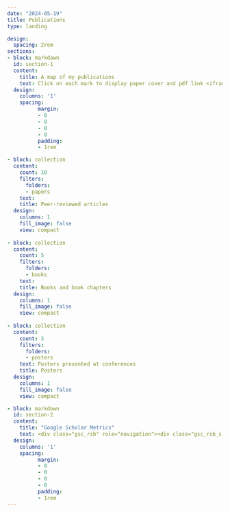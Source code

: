 ```yaml
---
date: "2024-05-19"
title: Publications
type: landing

design:
  spacing: 2rem
sections:
- block: markdown
  id: section-1
  content:
    title: A map of my publications
    text: Click on each mark to display paper cover and pdf link <iframe width="850" height="600" name="iframe" allowfullscreen=true  src="https://ramirocrego.github.io/PapersMap//" style="solid black"></iframe>
  design:
    columns: '1'
    spacing:
          margin:
          - 0
          - 0
          - 0
          - 0
          padding:
          - 1rem

- block: collection
  content:
    count: 10
    filters:
      folders:
      - papers
    text: 
    title: Peer-reviewed articles
  design:
    columns: 1
    fill_image: false
    view: compact
    
- block: collection
  content:
    count: 5
    filters:
      folders:
      - books
    text: 
    title: Books and book chapters
  design:
    columns: 1
    fill_image: false
    view: compact
    
- block: collection
  content:
    count: 3
    filters:
      folders:
      - posters
    text: Posters presented at conferences
    title: Posters
  design:
    columns: 1
    fill_image: false
    view: compact

- block: markdown
  id: section-2
  content:
    title: "Google Scholar Metrics"
    text: <div class="gsc_rsb" role="navigation"><div class="gsc_rsb_s gsc_prf_pnl" id="gsc_rsb_cit" role="tabpanel" aria-labelledby="gsc_prf_t-cit"><h3 class="gsc_rsb_header"><span class="gsc_rsb_title"></span><button type="button" id="gsc_hist_opn" class=" gs_btn_flat gs_btn_flact gs_btn_lrge gs_btn_half gs_btn_lsu gsc_rsb_action"><span class="gs_wr"><span class="gs_lbl"></span></span></button></h3><table id="gsc_rsb_st"><thead><tr><th class="gsc_rsb_sth"></th><th class="gsc_rsb_sth">All</th><th class="gsc_rsb_sth">Since 2019</th></tr></thead><tbody><tr><td class="gsc_rsb_sc1"><a href="javascript:void(0)" class="gsc_rsb_f gs_ibl" title="This is the number of citations to all publications. The second column has the &quot;recent&quot; version of this metric which is the number of new citations in the last 5 years to all publications.">Citations</a></td><td class="gsc_rsb_std">658</td><td class="gsc_rsb_std">552</td></tr><tr><td class="gsc_rsb_sc1"><a href="javascript:void(0)" class="gsc_rsb_f gs_ibl" title="h-index is the largest number h such that h publications have at least h citations. The second column has the &quot;recent&quot; version of this metric which is the largest number h such that h publications have at least h new citations in the last 5 years.">h-index</a></td><td class="gsc_rsb_std">17</td><td class="gsc_rsb_std">15</td></tr><tr><td class="gsc_rsb_sc1"><a href="javascript:void(0)" class="gsc_rsb_f gs_ibl" title="i10-index is the number of publications with at least 10 citations. The second column has the &quot;recent&quot; version of this metric which is the number of publications that have received at least 10 new citations in the last 5 years.">i10-index</a></td><td class="gsc_rsb_std">23</td><td class="gsc_rsb_std">21</td></tr></tbody></table><style>.gsc_g_t{position:absolute;bottom:0;color:#777;font-size:11px;}.gsc_g_a{position:absolute;bottom:13px;width:15px;background:#777;}.gsc_g_a:hover,.gsc_g_a:focus,.gsc_g_a:active{text-decoration:none;cursor:default;}.gsc_g_al{position:absolute;bottom:15px;left:7px;color:#222;background:white;font-size:11px;padding:1px;border:1px solid #777;border-radius:1px;visibility:hidden;opacity:0;transition:opacity .218s,visibility 0s .218s;}.gsc_g_a:hover .gsc_g_al,.gsc_g_a:focus .gsc_g_al,.gsc_g_a:active .gsc_g_al{visibility:visible;opacity:1;transition:all 0s;}#gsc_md_hist{max-width:418px;}.gsc_md_hist_w{position:relative;overflow:hidden;margin-right:43px;}.gs_md_bdy .gsc_md_hist_w,.gs_el_ph .gsc_md_hist_w,.gs_el_ta .gsc_md_hist_w{overflow-x:auto;padding-bottom:16px;}.gsc_md_hist_b{position:relative;height:174px;width:100%;}.gsc_md_hist_b .gsc_g_a{bottom:auto;}.gsc_md_hist_b .gsc_g_t{bottom:auto;top:161px;}.gsc_md_hist_b:after{position:absolute;right:376px;content:"\00A0";}.gsc_g_hist_x{position:relative;margin-right:45px;}.gsc_g_hist_xl{position:absolute;right:8px;width:35px;}.gs_el_ta .gsc_g_hist_xl,.gs_el_ph .gsc_g_hist_xl{right:16px;}.gsc_g_hist_wrp{padding-top:32px;position:relative;}.gs_el_ta .gsc_g_hist_wrp,.gs_el_ph .gsc_g_hist_wrp{padding-right:8px;}.gs_md_bdy .gsc_g_hist_wrp{border-top:0;}.gs_el_tc .gs_md_bdy .gsc_g_hist_wrp:after,.gs_el_tc.gs_el_ph .gsc_g_hist_wrp:after,.gs_el_tc.gs_el_ta .gsc_g_hist_wrp:after{display:block;content:"";position:absolute;z-index:100;top:0;left:0;width:20px;height:100%;background-image:linear-gradient(to left,rgba(255,255,255,0),rgba(255,255,255,1) 80%);}.gsc_g_x,.gsc_g_xt{position:absolute;left:0;border-bottom:1px solid #eee;width:100%;text-align:right;}.gsc_g_x{border-bottom:1px solid #eee;}.gsc_g_xtl{position:absolute;color:#777;}.gsc_g_gtr{position:absolute;}.gsc_g_a:last-child .gsc_g_al{right:0;left:auto;}</style><div class="gsc_g_hist_wrp" dir="rtl"><div class="gsc_g_hist_x"><div class="gsc_g_x" style="top:160px;"></div><div class="gsc_g_xt" style="top:0px;"></div><div class="gsc_g_xt" style="top:80px;"></div><div class="gsc_g_xt" style="top:120px;"></div><div class="gsc_g_xt" style="top:40px;"></div></div><div class="gsc_g_hist_xl"><div class="gsc_g_xtl" style="top:153px;">0</div><div class="gsc_g_xtl" style="top:-7px;">160</div><div class="gsc_g_xtl" style="top:73px;">80</div><div class="gsc_g_xtl" style="top:113px;">40</div><div class="gsc_g_xtl" style="top:33px;">120</div></div><div class="gsc_md_hist_w"><div class="gsc_md_hist_b"><span class="gsc_g_t" style="right:323px">2014</span><span class="gsc_g_t" style="right:291px">2015</span><span class="gsc_g_t" style="right:259px">2016</span><span class="gsc_g_t" style="right:227px">2017</span><span class="gsc_g_t" style="right:195px">2018</span><span class="gsc_g_t" style="right:163px">2019</span><span class="gsc_g_t" style="right:131px">2020</span><span class="gsc_g_t" style="right:99px">2021</span><span class="gsc_g_t" style="right:67px">2022</span><span class="gsc_g_t" style="right:35px">2023</span><span class="gsc_g_t" style="right:3px">2024</span><a href="javascript:void(0)" class="gsc_g_a" style="right:328px;top:148px;height:12px;z-index:11"><span class="gsc_g_al">12</span></a><a href="javascript:void(0)" class="gsc_g_a" style="right:296px;top:145px;height:15px;z-index:10"><span class="gsc_g_al">15</span></a><a href="javascript:void(0)" class="gsc_g_a" style="right:264px;top:145px;height:15px;z-index:9"><span class="gsc_g_al">15</span></a><a href="javascript:void(0)" class="gsc_g_a" style="right:232px;top:147px;height:13px;z-index:8"><span class="gsc_g_al">13</span></a><a href="javascript:void(0)" class="gsc_g_a" style="right:200px;top:114px;height:46px;z-index:7"><span class="gsc_g_al">46</span></a><a href="javascript:void(0)" class="gsc_g_a" style="right:168px;top:132px;height:28px;z-index:6"><span class="gsc_g_al">28</span></a><a href="javascript:void(0)" class="gsc_g_a" style="right:136px;top:88px;height:72px;z-index:5"><span class="gsc_g_al">72</span></a><a href="javascript:void(0)" class="gsc_g_a" style="right:104px;top:86px;height:74px;z-index:4"><span class="gsc_g_al">74</span></a><a href="javascript:void(0)" class="gsc_g_a" style="right:72px;top:59px;height:101px;z-index:3"><span class="gsc_g_al">101</span></a><a href="javascript:void(0)" class="gsc_g_a" style="right:40px;top:16px;height:144px;z-index:2"><span class="gsc_g_al">144</span></a><a href="javascript:void(0)" class="gsc_g_a" style="right:8px;top:27px;height:133px;z-index:1"><span class="gsc_g_al">133</span></a></div></div></div></div><div class="gsc_rsb_s gsc_prf_pnl" id="gsc_rsb_mnd" role="tabpanel" aria-labelledby="gsc_prf_t-mnd"><div class="gsc_rsb_header gsc_rsb_m_header"><div class="gsc_rsb_m_title">Public access</div><a href="/citations?view_op=list_mandates&amp;hl=en&amp;user=IAV2HL0AAAAJ" id="gsc_lwp_mndt_lnk">View all</a></div><div class="gsc_rsb_hm gs_ota gs_oph"><button type="button" onclick="window.location='/citations?view_op\x3dlist_mandates\x26hl\x3den\x26user\x3dIAV2HL0AAAAJ'" class=" gs_btn_flat gs_btn_flact gs_btn_lrge gs_btn_half gs_btn_lsu"><span class="gs_wr"><span class="gs_lbl">View all</span></span></button></div><div class="gsc_rsb_m"><div class="gsc_rsb_m_a"><span>8 articles</span></div><div class="gsc_rsb_m_na"><div class="gs_gray">0 articles</div></div><div class="gsc_rsb_m_bar"><div class="gsc_rsb_m_bar_na" style="width:0%"></div></div><div class="gsc_rsb_m_a"><span>available</span></div><div class="gsc_rsb_m_na"><span class="gs_gray">not available</span></div><div class="gsc_rsb_m_desc">Based on funding mandates</div></div></div><div class="gsc_rsb_s gsc_prf_pnl" id="gsc_rsb_co" role="tabpanel" aria-labelledby="gsc_prf_t-ath"><h3 class="gsc_rsb_header"><span class="gsc_rsb_title">Co-authors</span><button type="button" id="gsc_coauth_opn" class=" gs_btn_flat gs_btn_flact gs_btn_lrge gs_btn_half gs_btn_lsu gsc_rsb_action"><span class="gs_wr"><span class="gs_lbl">Edit</span></span></button></h3><div class="gsc_rsb_hm gs_ota gs_oph"><button type="button" class=" gs_btn_flat gs_btn_flact gs_btn_lrge gs_btn_half gs_btn_lsu gsc_rsb_btne"><span class="gs_wr"><span class="gs_lbl">Edit</span></span></button></div><ul class="gsc_rsb_a"><li><div class="gsc_rsb_aa" tabindex="0"><style>#gsc_rsb-b3y2fQUAAAAJ-img{width:24px;height:32px;}.gs_el_ta #gsc_rsb-b3y2fQUAAAAJ-img,.gs_el_ph #gsc_rsb-b3y2fQUAAAAJ-img{width:42px;height:56px;}</style><span id="gsc_rsb-b3y2fQUAAAAJ" class="gs_rimg gs_pp_tn gs_pp_mo_sm gsc_rsb_a_pht"><img alt="Ricardo Rozzi" sizes="(max-width:981px) 42px,24px" src="https://scholar.googleusercontent.com/citations?view_op=small_photo&amp;user=b3y2fQUAAAAJ&amp;citpid=3" id="gsc_rsb-b3y2fQUAAAAJ-img" class="gs_pp_df" srcset="https://scholar.googleusercontent.com/citations?view_op=tiny_photo&amp;user=b3y2fQUAAAAJ&amp;citpid=3 24w,https://scholar.googleusercontent.com/citations?view_op=small_photo&amp;user=b3y2fQUAAAAJ&amp;citpid=3 42w,https://scholar.googleusercontent.com/citations?view_op=view_photo&amp;user=b3y2fQUAAAAJ&amp;citpid=3 96w"></span><span class="gsc_rsb_a_desc"><a tabindex="-1" href="/citations?user=b3y2fQUAAAAJ&amp;hl=en">Ricardo Rozzi</a><span class="gsc_rsb_a_ext">Professor, Dep. of Philosophy, University of North Texas (USA) &amp; Inst. of Ecology and Biodiversity</span><span class="gsc_rsb_a_ext gsc_rsb_a_ext2">Verified email at unt.edu</span><span class="gsc_rsb_tap"><span class="gs_btnPR"><span class="gs_ico"></span></span></span></span></div></li><li><div class="gsc_rsb_aa" tabindex="0"><style>#gsc_rsb-UqjRlPUAAAAJ-img{width:32px;height:32px;}.gs_el_ta #gsc_rsb-UqjRlPUAAAAJ-img,.gs_el_ph #gsc_rsb-UqjRlPUAAAAJ-img{width:56px;height:56px;}</style><span id="gsc_rsb-UqjRlPUAAAAJ" class="gs_rimg gs_pp_tn gs_pp_mo_sm gsc_rsb_a_pht"><img alt="Jaime E. Jiménez" sizes="(max-width:981px) 56px,32px" src="https://scholar.googleusercontent.com/citations?view_op=small_photo&amp;user=UqjRlPUAAAAJ&amp;citpid=2" id="gsc_rsb-UqjRlPUAAAAJ-img" class="gs_pp_df" srcset="https://scholar.googleusercontent.com/citations?view_op=tiny_photo&amp;user=UqjRlPUAAAAJ&amp;citpid=2 32w,https://scholar.googleusercontent.com/citations?view_op=small_photo&amp;user=UqjRlPUAAAAJ&amp;citpid=2 56w,https://scholar.googleusercontent.com/citations?view_op=view_photo&amp;user=UqjRlPUAAAAJ&amp;citpid=2 128w"></span><span class="gsc_rsb_a_desc"><a tabindex="-1" href="/citations?user=UqjRlPUAAAAJ&amp;hl=en">Jaime E. Jiménez</a><span class="gsc_rsb_a_ext">Professor of Wildlife Ecology, University of North Texas</span><span class="gsc_rsb_a_ext gsc_rsb_a_ext2">Verified email at unt.edu</span><span class="gsc_rsb_tap"><span class="gs_btnPR"><span class="gs_ico"></span></span></span></span></div></li><li><div class="gsc_rsb_aa" tabindex="0"><style>#gsc_rsb-Z99bkbkAAAAJ-img{width:32px;height:32px;}.gs_el_ta #gsc_rsb-Z99bkbkAAAAJ-img,.gs_el_ph #gsc_rsb-Z99bkbkAAAAJ-img{width:56px;height:56px;}</style><span id="gsc_rsb-Z99bkbkAAAAJ" class="gs_rimg gs_pp_tn gs_pp_mo_sm gsc_rsb_a_pht"><img alt="Rocio F Jara" sizes="(max-width:981px) 56px,32px" src="/citations/images/avatar_scholar_56.png" id="gsc_rsb-Z99bkbkAAAAJ-img" class="gs_pp_df" srcset="/citations/images/avatar_scholar_32.png 32w,/citations/images/avatar_scholar_56.png 56w,/citations/images/avatar_scholar_128.png 128w"></span><span class="gsc_rsb_a_desc"><a tabindex="-1" href="/citations?user=Z99bkbkAAAAJ&amp;hl=en">Rocio F Jara</a><span class="gsc_rsb_a_ext">PhD Student, University of North Texas</span><span class="gsc_rsb_a_ext gsc_rsb_a_ext2">Verified email at my.unt.edu</span><span class="gsc_rsb_tap"><span class="gs_btnPR"><span class="gs_ico"></span></span></span></span></div></li><li><div class="gsc_rsb_aa" tabindex="0"><style>#gsc_rsb-1DXN06AAAAAJ-img{width:24px;height:32px;}.gs_el_ta #gsc_rsb-1DXN06AAAAAJ-img,.gs_el_ph #gsc_rsb-1DXN06AAAAAJ-img{width:42px;height:56px;}</style><span id="gsc_rsb-1DXN06AAAAAJ" class="gs_rimg gs_pp_tn gs_pp_mo_sm gsc_rsb_a_pht"><img alt="Tamara Contador Mejías" sizes="(max-width:981px) 42px,24px" src="https://scholar.googleusercontent.com/citations?view_op=small_photo&amp;user=1DXN06AAAAAJ&amp;citpid=5" id="gsc_rsb-1DXN06AAAAAJ-img" class="gs_pp_df" srcset="https://scholar.googleusercontent.com/citations?view_op=tiny_photo&amp;user=1DXN06AAAAAJ&amp;citpid=5 24w,https://scholar.googleusercontent.com/citations?view_op=small_photo&amp;user=1DXN06AAAAAJ&amp;citpid=5 42w,https://scholar.googleusercontent.com/citations?view_op=view_photo&amp;user=1DXN06AAAAAJ&amp;citpid=5 96w"></span><span class="gsc_rsb_a_desc"><a tabindex="-1" href="/citations?user=1DXN06AAAAAJ&amp;hl=en">Tamara Contador Mejías</a><span class="gsc_rsb_a_ext">Universidad de Magallanes</span><span class="gsc_rsb_a_ext gsc_rsb_a_ext2">Verified email at umag.cl</span><span class="gsc_rsb_tap"><span class="gs_btnPR"><span class="gs_ico"></span></span></span></span></div></li><li><div class="gsc_rsb_aa" tabindex="0"><style>#gsc_rsb-3gykG_IAAAAJ-img{width:21px;height:32px;}.gs_el_ta #gsc_rsb-3gykG_IAAAAJ-img,.gs_el_ph #gsc_rsb-3gykG_IAAAAJ-img{width:37px;height:56px;}</style><span id="gsc_rsb-3gykG_IAAAAJ" class="gs_rimg gs_pp_tn gs_pp_mo_sm gsc_rsb_a_pht"><img alt="Emiliano Donadio" sizes="(max-width:981px) 37px,21px" src="https://scholar.googleusercontent.com/citations?view_op=small_photo&amp;user=3gykG_IAAAAJ&amp;citpid=2" id="gsc_rsb-3gykG_IAAAAJ-img" class="gs_pp_df" srcset="https://scholar.googleusercontent.com/citations?view_op=tiny_photo&amp;user=3gykG_IAAAAJ&amp;citpid=2 21w,https://scholar.googleusercontent.com/citations?view_op=small_photo&amp;user=3gykG_IAAAAJ&amp;citpid=2 37w,https://scholar.googleusercontent.com/citations?view_op=view_photo&amp;user=3gykG_IAAAAJ&amp;citpid=2 85w"></span><span class="gsc_rsb_a_desc"><a tabindex="-1" href="/citations?user=3gykG_IAAAAJ&amp;hl=en">Emiliano Donadio</a><span class="gsc_rsb_a_ext">Fundación Rewilding Argentina and CLT</span><span class="gsc_rsb_a_ext gsc_rsb_a_ext2">Verified email at rewildingargentina.org</span><span class="gsc_rsb_tap"><span class="gs_btnPR"><span class="gs_ico"></span></span></span></span></div></li><li><div class="gsc_rsb_aa" tabindex="0"><style>#gsc_rsb-I6kMrGAAAAAJ-img{width:32px;height:24px;}.gs_el_ta #gsc_rsb-I6kMrGAAAAAJ-img,.gs_el_ph #gsc_rsb-I6kMrGAAAAAJ-img{width:56px;height:42px;}</style><span id="gsc_rsb-I6kMrGAAAAAJ" class="gs_rimg gs_pp_tn gs_pp_mo_sm gsc_rsb_a_pht"><img alt="José Tomás Ibarra" sizes="(max-width:981px) 56px,32px" src="https://scholar.googleusercontent.com/citations?view_op=small_photo&amp;user=I6kMrGAAAAAJ&amp;citpid=3" id="gsc_rsb-I6kMrGAAAAAJ-img" class="gs_pp_df" srcset="https://scholar.googleusercontent.com/citations?view_op=tiny_photo&amp;user=I6kMrGAAAAAJ&amp;citpid=3 32w,https://scholar.googleusercontent.com/citations?view_op=small_photo&amp;user=I6kMrGAAAAAJ&amp;citpid=3 56w,https://scholar.googleusercontent.com/citations?view_op=view_photo&amp;user=I6kMrGAAAAAJ&amp;citpid=3 128w"></span><span class="gsc_rsb_a_desc"><a tabindex="-1" href="/citations?user=I6kMrGAAAAAJ&amp;hl=en">José Tomás Ibarra</a><span class="gsc_rsb_a_ext">Associate Professor, Pontificia Universidad Católica de Chile</span><span class="gsc_rsb_a_ext gsc_rsb_a_ext2">Verified email at uc.cl</span><span class="gsc_rsb_tap"><span class="gs_btnPR"><span class="gs_ico"></span></span></span></span></div></li><li><div class="gsc_rsb_aa" tabindex="0"><style>#gsc_rsb-2cRi1MgAAAAJ-img{width:32px;height:32px;}.gs_el_ta #gsc_rsb-2cRi1MgAAAAJ-img,.gs_el_ph #gsc_rsb-2cRi1MgAAAAJ-img{width:56px;height:56px;}</style><span id="gsc_rsb-2cRi1MgAAAAJ" class="gs_rimg gs_pp_tn gs_pp_mo_sm gsc_rsb_a_pht"><img alt="Gerardo E Soto" sizes="(max-width:981px) 56px,32px" src="https://scholar.googleusercontent.com/citations?view_op=small_photo&amp;user=2cRi1MgAAAAJ&amp;citpid=2" id="gsc_rsb-2cRi1MgAAAAJ-img" class="gs_pp_df" srcset="https://scholar.googleusercontent.com/citations?view_op=tiny_photo&amp;user=2cRi1MgAAAAJ&amp;citpid=2 32w,https://scholar.googleusercontent.com/citations?view_op=small_photo&amp;user=2cRi1MgAAAAJ&amp;citpid=2 56w,https://scholar.googleusercontent.com/citations?view_op=view_photo&amp;user=2cRi1MgAAAAJ&amp;citpid=2 128w"></span><span class="gsc_rsb_a_desc"><a tabindex="-1" href="/citations?user=2cRi1MgAAAAJ&amp;hl=en">Gerardo E Soto</a><span class="gsc_rsb_a_ext">Instituto de Estadística, Universidad Austral de Chile</span><span class="gsc_rsb_a_ext gsc_rsb_a_ext2">Verified email at uach.cl</span><span class="gsc_rsb_tap"><span class="gs_btnPR"><span class="gs_ico"></span></span></span></span></div></li><li><div class="gsc_rsb_aa" tabindex="0"><style>#gsc_rsb-fT99RewAAAAJ-img{width:32px;height:30px;}.gs_el_ta #gsc_rsb-fT99RewAAAAJ-img,.gs_el_ph #gsc_rsb-fT99RewAAAAJ-img{width:56px;height:53px;}</style><span id="gsc_rsb-fT99RewAAAAJ" class="gs_rimg gs_pp_tn gs_pp_mo_sm gsc_rsb_a_pht"><img alt="Lohengrin A. Cavieres" sizes="(max-width:981px) 56px,32px" src="https://scholar.googleusercontent.com/citations?view_op=small_photo&amp;user=fT99RewAAAAJ&amp;citpid=3" id="gsc_rsb-fT99RewAAAAJ-img" class="gs_pp_df" srcset="https://scholar.googleusercontent.com/citations?view_op=tiny_photo&amp;user=fT99RewAAAAJ&amp;citpid=3 32w,https://scholar.googleusercontent.com/citations?view_op=small_photo&amp;user=fT99RewAAAAJ&amp;citpid=3 56w,https://scholar.googleusercontent.com/citations?view_op=view_photo&amp;user=fT99RewAAAAJ&amp;citpid=3 128w"></span><span class="gsc_rsb_a_desc"><a tabindex="-1" href="/citations?user=fT99RewAAAAJ&amp;hl=en">Lohengrin A. Cavieres</a><span class="gsc_rsb_a_ext">Universidad de Concepcion</span><span class="gsc_rsb_a_ext gsc_rsb_a_ext2">Verified email at udec.cl</span><span class="gsc_rsb_tap"><span class="gs_btnPR"><span class="gs_ico"></span></span></span></span></div></li><li><div class="gsc_rsb_aa" tabindex="0"><style>#gsc_rsb-NDtBvmsAAAAJ-img{width:32px;height:31px;}.gs_el_ta #gsc_rsb-NDtBvmsAAAAJ-img,.gs_el_ph #gsc_rsb-NDtBvmsAAAAJ-img{width:56px;height:54px;}</style><span id="gsc_rsb-NDtBvmsAAAAJ" class="gs_rimg gs_pp_tn gs_pp_mo_sm gsc_rsb_a_pht"><img alt="Eduardo A. Silva-Rodríguez" sizes="(max-width:981px) 56px,32px" src="https://scholar.googleusercontent.com/citations?view_op=small_photo&amp;user=NDtBvmsAAAAJ&amp;citpid=7" id="gsc_rsb-NDtBvmsAAAAJ-img" class="gs_pp_df" srcset="https://scholar.googleusercontent.com/citations?view_op=tiny_photo&amp;user=NDtBvmsAAAAJ&amp;citpid=7 32w,https://scholar.googleusercontent.com/citations?view_op=small_photo&amp;user=NDtBvmsAAAAJ&amp;citpid=7 56w,https://scholar.googleusercontent.com/citations?view_op=view_photo&amp;user=NDtBvmsAAAAJ&amp;citpid=7 128w"></span><span class="gsc_rsb_a_desc"><a tabindex="-1" href="/citations?user=NDtBvmsAAAAJ&amp;hl=en">Eduardo A. Silva-Rodríguez</a><span class="gsc_rsb_a_ext">Med.Vet., PhD, Instituto de Conservación, Biodiversidad y Territorio, Universidad Austral de Chile</span><span class="gsc_rsb_a_ext gsc_rsb_a_ext2">Verified email at uach.cl</span><span class="gsc_rsb_tap"><span class="gs_btnPR"><span class="gs_ico"></span></span></span></span></div></li><li><div class="gsc_rsb_aa" tabindex="0"><style>#gsc_rsb-dtf933YAAAAJ-img{width:32px;height:23px;}.gs_el_ta #gsc_rsb-dtf933YAAAAJ-img,.gs_el_ph #gsc_rsb-dtf933YAAAAJ-img{width:56px;height:41px;}</style><span id="gsc_rsb-dtf933YAAAAJ" class="gs_rimg gs_pp_tn gs_pp_mo_sm gsc_rsb_a_pht"><img alt="Tomás A. Altamirano" sizes="(max-width:981px) 56px,32px" src="https://scholar.googleusercontent.com/citations?view_op=small_photo&amp;user=dtf933YAAAAJ&amp;citpid=5" id="gsc_rsb-dtf933YAAAAJ-img" class="gs_pp_df" srcset="https://scholar.googleusercontent.com/citations?view_op=tiny_photo&amp;user=dtf933YAAAAJ&amp;citpid=5 32w,https://scholar.googleusercontent.com/citations?view_op=small_photo&amp;user=dtf933YAAAAJ&amp;citpid=5 56w,https://scholar.googleusercontent.com/citations?view_op=view_photo&amp;user=dtf933YAAAAJ&amp;citpid=5 128w"></span><span class="gsc_rsb_a_desc"><a tabindex="-1" href="/citations?user=dtf933YAAAAJ&amp;hl=en">Tomás A. Altamirano</a><span class="gsc_rsb_a_ext">Department of Forest and Conservation Sciences, University of British Columbia</span><span class="gsc_rsb_a_ext gsc_rsb_a_ext2">Verified email at uc.cl</span><span class="gsc_rsb_tap"><span class="gs_btnPR"><span class="gs_ico"></span></span></span></span></div></li><li><div class="gsc_rsb_aa" tabindex="0"><style>#gsc_rsb-wWiwF8AAAAAJ-img{width:32px;height:31px;}.gs_el_ta #gsc_rsb-wWiwF8AAAAAJ-img,.gs_el_ph #gsc_rsb-wWiwF8AAAAAJ-img{width:56px;height:54px;}</style><span id="gsc_rsb-wWiwF8AAAAAJ" class="gs_rimg gs_pp_tn gs_pp_mo_sm gsc_rsb_a_pht"><img alt="Simon P. Castillo" sizes="(max-width:981px) 56px,32px" src="https://scholar.googleusercontent.com/citations?view_op=small_photo&amp;user=wWiwF8AAAAAJ&amp;citpid=6" id="gsc_rsb-wWiwF8AAAAAJ-img" class="gs_pp_df" srcset="https://scholar.googleusercontent.com/citations?view_op=tiny_photo&amp;user=wWiwF8AAAAAJ&amp;citpid=6 32w,https://scholar.googleusercontent.com/citations?view_op=small_photo&amp;user=wWiwF8AAAAAJ&amp;citpid=6 56w,https://scholar.googleusercontent.com/citations?view_op=view_photo&amp;user=wWiwF8AAAAAJ&amp;citpid=6 128w"></span><span class="gsc_rsb_a_desc"><a tabindex="-1" href="/citations?user=wWiwF8AAAAAJ&amp;hl=en">Simon P. Castillo</a><span class="gsc_rsb_a_ext">Translational Molecular Pathology - MD Anderson Cancer Center</span><span class="gsc_rsb_a_ext gsc_rsb_a_ext2">Verified email at mdanderson.org</span><span class="gsc_rsb_tap"><span class="gs_btnPR"><span class="gs_ico"></span></span></span></span></div></li><li><div class="gsc_rsb_aa" tabindex="0"><style>#gsc_rsb-j2R0LJAAAAAJ-img{width:21px;height:32px;}.gs_el_ta #gsc_rsb-j2R0LJAAAAAJ-img,.gs_el_ph #gsc_rsb-j2R0LJAAAAAJ-img{width:37px;height:56px;}</style><span id="gsc_rsb-j2R0LJAAAAAJ" class="gs_rimg gs_pp_tn gs_pp_mo_sm gsc_rsb_a_pht"><img alt="Buskirk, Steven W." sizes="(max-width:981px) 37px,21px" src="https://scholar.googleusercontent.com/citations?view_op=small_photo&amp;user=j2R0LJAAAAAJ&amp;citpid=3" id="gsc_rsb-j2R0LJAAAAAJ-img" class="gs_pp_df" srcset="https://scholar.googleusercontent.com/citations?view_op=tiny_photo&amp;user=j2R0LJAAAAAJ&amp;citpid=3 21w,https://scholar.googleusercontent.com/citations?view_op=small_photo&amp;user=j2R0LJAAAAAJ&amp;citpid=3 37w,https://scholar.googleusercontent.com/citations?view_op=view_photo&amp;user=j2R0LJAAAAAJ&amp;citpid=3 85w"></span><span class="gsc_rsb_a_desc"><a tabindex="-1" href="/citations?user=j2R0LJAAAAAJ&amp;hl=en">Buskirk, Steven W.</a><span class="gsc_rsb_a_ext">Emeritus Professor of Zoology and Physiology, University of Wyoming</span><span class="gsc_rsb_a_ext gsc_rsb_a_ext2">Verified email at uwyo.edu</span><span class="gsc_rsb_tap"><span class="gs_btnPR"><span class="gs_ico"></span></span></span></span></div></li></ul></div></div>
  design:
    columns: '1'
    spacing:
          margin:
          - 0
          - 0
          - 0
          - 0
          padding:
          - 1rem
---
```

